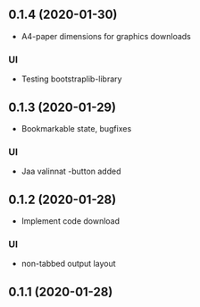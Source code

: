 ## 0.1.4 (2020-01-30)

- A4-paper dimensions for graphics downloads

### UI

- Testing bootstraplib-library

## 0.1.3 (2020-01-29)

- Bookmarkable state, bugfixes

### UI

- Jaa valinnat -button added

## 0.1.2 (2020-01-28)

- Implement code download

### UI

- non-tabbed output layout


## 0.1.1 (2020-01-28)

